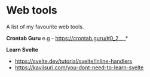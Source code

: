 # Web tools
A list of my favourite web tools. 

__Crontab Guru__
e.g - https://crontab.guru/#0_2_*_*_*


__Learn Svelte__
- https://svelte.dev/tutorial/svelte/inline-handlers
- https://kaviisuri.com/you-dont-need-to-learn-svelte
